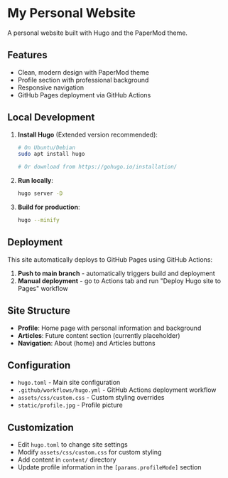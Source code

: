 # My Personal Website

A personal website built with Hugo and the PaperMod theme.

## Features

- Clean, modern design with PaperMod theme
- Profile section with professional background
- Responsive navigation
- GitHub Pages deployment via GitHub Actions

## Local Development

1. **Install Hugo** (Extended version recommended):
   ```bash
   # On Ubuntu/Debian
   sudo apt install hugo
   
   # Or download from https://gohugo.io/installation/
   ```

2. **Run locally**:
   ```bash
   hugo server -D
   ```

3. **Build for production**:
   ```bash
   hugo --minify
   ```

## Deployment

This site automatically deploys to GitHub Pages using GitHub Actions:

1. **Push to main branch** - automatically triggers build and deployment
2. **Manual deployment** - go to Actions tab and run "Deploy Hugo site to Pages" workflow

## Site Structure

- **Profile**: Home page with personal information and background
- **Articles**: Future content section (currently placeholder)
- **Navigation**: About (home) and Articles buttons

## Configuration

- `hugo.toml` - Main site configuration
- `.github/workflows/hugo.yml` - GitHub Actions deployment workflow
- `assets/css/custom.css` - Custom styling overrides
- `static/profile.jpg` - Profile picture

## Customization

- Edit `hugo.toml` to change site settings
- Modify `assets/css/custom.css` for custom styling
- Add content in `content/` directory
- Update profile information in the `[params.profileMode]` section
